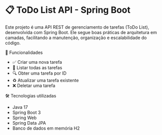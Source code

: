 # 📋 ToDo List API - Spring Boot

Este projeto é uma API REST de gerenciamento de tarefas (ToDo List), desenvolvida com Spring Boot. Ele segue boas práticas de arquitetura em camadas, facilitando a manutenção, organização e escalabilidade do código.

🚀 Funcionalidades
- ✅ Criar uma nova tarefa
- 📄 Listar todas as tarefas
- 🔍 Obter uma tarefa por ID
- ♻️ Atualizar uma tarefa existente
- ❌ Deletar uma tarefa

🛠️ Tecnologias utilizadas
-  Java 17
-  Spring Boot 3
-  Spring Web
-  Spring Data JPA
-  Banco de dados em memória H2
